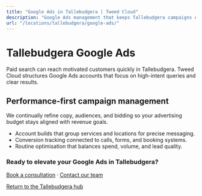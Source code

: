 ```yaml
---
title: "Google Ads in Tallebudgera | Tweed Cloud"
description: "Google Ads management that keeps Tallebudgera campaigns efficient and measurable."
url: "/locations/tallebudgera/google-ads/"
---
```


# Tallebudgera Google Ads

Paid search can reach motivated customers quickly in Tallebudgera. Tweed Cloud structures Google Ads accounts that focus on high-intent queries and clear results.

## Performance-first campaign management

We continually refine copy, audiences, and bidding so your advertising budget stays aligned with revenue goals.

- Account builds that group services and locations for precise messaging.
- Conversion tracking connected to calls, forms, and booking systems.
- Routine optimisation that balances spend, volume, and lead quality.

### Ready to elevate your Google Ads in Tallebudgera?

[Book a consultation](/consultation/) · [Contact our team](/contact/)

[Return to the Tallebudgera hub](/locations/tallebudgera/)

